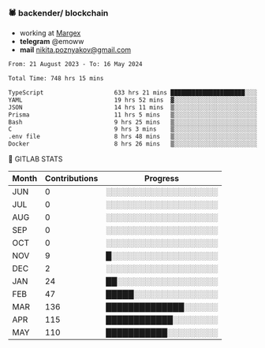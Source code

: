 ### 🕷 backender/ blockchain
- working at [Margex](https://margex.com/en)
- **telegram** @emoww
- **mail** nikita.poznyakov@gmail.com

<!--START_SECTION:waka-->

```txt
From: 21 August 2023 - To: 16 May 2024

Total Time: 748 hrs 15 mins

TypeScript                    633 hrs 21 mins █████████████████████░░░░   84.62 %
YAML                          19 hrs 52 mins  ▓░░░░░░░░░░░░░░░░░░░░░░░░   02.66 %
JSON                          14 hrs 11 mins  ▒░░░░░░░░░░░░░░░░░░░░░░░░   01.90 %
Prisma                        11 hrs 5 mins   ▒░░░░░░░░░░░░░░░░░░░░░░░░   01.48 %
Bash                          9 hrs 25 mins   ▒░░░░░░░░░░░░░░░░░░░░░░░░   01.26 %
C                             9 hrs 3 mins    ▒░░░░░░░░░░░░░░░░░░░░░░░░   01.21 %
.env file                     8 hrs 48 mins   ▒░░░░░░░░░░░░░░░░░░░░░░░░   01.18 %
Docker                        8 hrs 26 mins   ▒░░░░░░░░░░░░░░░░░░░░░░░░   01.13 %
```

<!--END_SECTION:waka-->


🦊 GITLAB STATS

<!--START_SECTION:emo-gitlab-->
| Month | Contributions | Progress | 
|-------|---------------|---------------------------|
|JUN|0  |░░░░░░░░░░░░░░░░░░░░|
|JUL|0  |░░░░░░░░░░░░░░░░░░░░|
|AUG|0  |░░░░░░░░░░░░░░░░░░░░|
|SEP|0  |░░░░░░░░░░░░░░░░░░░░|
|OCT|0  |░░░░░░░░░░░░░░░░░░░░|
|NOV|9  |█░░░░░░░░░░░░░░░░░░░|
|DEC|2  |░░░░░░░░░░░░░░░░░░░░|
|JAN|24 |██░░░░░░░░░░░░░░░░░░|
|FEB|47 |█████░░░░░░░░░░░░░░░|
|MAR|136|██████████████░░░░░░|
|APR|115|████████████░░░░░░░░|
|MAY|110|███████████░░░░░░░░░|

<!--END_SECTION:emo-gitlab-->



